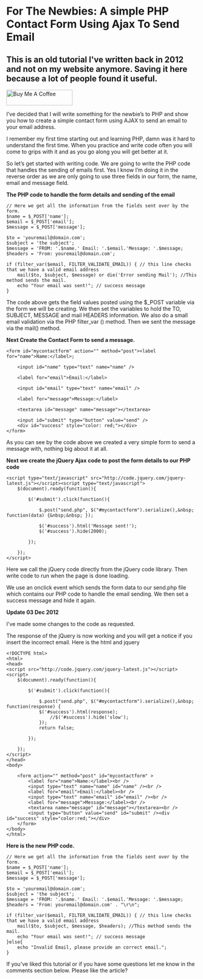 # For The Newbies: A simple PHP Contact Form Using Ajax To Send Email

## This is an old tutorial I've written back in 2012 and not on my website anymore. Saving it here because a lot of people found it useful.

<a class="bmc-button" target="_blank" href="https://www.buymeacoffee.com/z33man"><img src="https://cdn.buymeacoffee.com/buttons/default-orange.png" alt="Buy Me A Coffee" height="41" width="174"></a>
  
I’ve decided that I will write something for the newbie’s to PHP and show you how to create a simple contact form using AJAX to send an email to your email address.

I remember my first time starting out and learning PHP, damn was it hard to understand the first time. When you practice and write code often you will come to grips with it and as you go along you will get better at it.

So let’s get started with writing code. We are going to write the PHP code that handles the sending of emails first. Yes I know I’m doing it in the reverse order as we are only going to use three fields in our form, the name, email and message field.

**The PHP code to handle the form details and sending of the email**

    // Here we get all the information from the fields sent over by the form.
    $name = $_POST['name'];
    $email = $_POST['email'];
    $message = $_POST['message'];

    $to = 'youremail@domain.com';
    $subject = 'the subject';
    $message = 'FROM: '.$name.' Email: '.$email.'Message: '.$message;
    $headers = 'From: youremail@domain.com';

    if (filter_var($email, FILTER_VALIDATE_EMAIL)) { // this line checks that we have a valid email address
        mail($to, $subject, $message) or die('Error sending Mail'); //This method sends the mail.
        echo "Your email was sent!"; // success message
    }

The code above gets the field values posted using the $_POST  variable via the form we will be creating. We then set the variables to hold the TO, SUBJECT, MESSAGE and mail HEADERS information. We also do a small email validation via the PHP filter_var () method. Then we sent the message via the mail() method.

**Next Create the Contact Form to send a message.**

    <form id="mycontactform" action="" method="post"><label for="name">Name:</label>;

        <input id="name" type="text" name="name" />

        <label for="email">Email:</label>

        <input id="email" type="text" name="email" />

        <label for="message">Message:</label>

        <textarea id="message" name="message"></textarea>

        <input id="submit" type="button" value="send" />
        <div id="success" style="color: red;"></div>
    </form>
    
As you can see by the code above we created a very simple form to send a message with, nothing big about it at all.

**Next we create the jQuery Ajax code to post the form details to our PHP code**

    <script type="text/javascript" src="http://code.jquery.com/jquery-latest.js"></script><script type="text/javascript">
        $(document).ready(function(){

            $('#submit').click(function(){

                $.post("send.php", $("#mycontactform").serialize(),&nbsp; function(data) {&nbsp;&nbsp; });

                $('#success').html('Message sent!');
                $('#success').hide(2000);

            });

        });
    </script>
    
Here we call the jQuery code directly from the jQuery code library. Then write code to run when the page is done loading.

We use an onclick event which sends the form data to our send.php file which contains our PHP code to handle the email sending. We then set a success message and hide it again.

**Update 03 Dec 2012**

I've made some changes to the code as requested.

The response of the jQuery is now working and you will get a notice if you insert the incorrect email. Here is the html and jquery

    <!DOCTYPE html>
    <html>
    <head>
    <script src="http://code.jquery.com/jquery-latest.js"></script>
    <script>
        $(document).ready(function(){

            $('#submit').click(function(){

                $.post("send.php", $("#mycontactform").serialize(),&nbsp; function(response) {
                $('#success').html(response);
                    //$('#success').hide('slow');
                });
                return false;

            });

        });
    </script>
    </head>
    <body>

        <form action="" method="post" id="mycontactform" >
            <label for="name">Name:</label><br />
            <input type="text" name="name" id="name" /><br />
            <label for="email">Email:</label><br />
            <input type="text" name="email" id="email" /><br />
            <label for="message">Message:</label><br />
            <textarea name="message" id="message"></textarea><br />
            <input type="button" value="send" id="submit" /><div id="success" style="color:red;"></div>
        </form>
    </body>
    </html>

**Here is the new PHP code.**

    // Here we get all the information from the fields sent over by the form.
    $name = $_POST['name'];
    $email = $_POST['email'];
    $message = $_POST['message'];

    $to = 'youremail@domain.com';
    $subject = 'the subject';
    $message = 'FROM: '.$name.' Email: '.$email.'Message: '.$message;
    $headers = 'From: youremail@domain.com' . "\r\n";

    if (filter_var($email, FILTER_VALIDATE_EMAIL)) { // this line checks that we have a valid email address
        mail($to, $subject, $message, $headers); //This method sends the mail.
        echo "Your email was sent!"; // success message
    }else{
        echo "Invalid Email, please provide an correct email.";
    }
    
If you’ve liked this tutorial or if you have some questions let me know in the comments section below. Please like the article?
